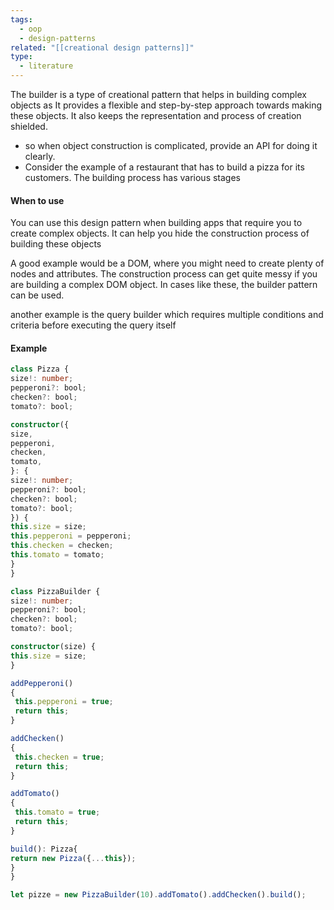 ```yaml
---
tags:
  - oop
  - design-patterns
related: "[[creational design patterns]]"
type:
  - literature
---
```

The builder is a type of creational pattern that helps in building complex objects as It provides a flexible and step-by-step approach towards making these objects. It also keeps the representation and process of creation shielded.

- so when object construction is complicated, provide an API for doing it clearly.
- Consider the example of a restaurant that has to build a pizza for its customers. The building process has various stages
#### When to use
You can use this design pattern when building apps that require you to create complex objects. It can help you hide the construction process of building these objects

A good example would be a DOM, where you might need to create plenty of nodes and attributes. The construction process can get quite messy if you are building a complex DOM object. In cases like these, the builder pattern can be used.

another example is the query builder which requires multiple conditions and criteria before executing the query itself

#### Example 

```typescript
class Pizza {
size!: number;
pepperoni?: bool;
checken?: bool;
tomato?: bool;

constructor({
size,
pepperoni,
checken,
tomato,
}: {
size!: number;
pepperoni?: bool;
checken?: bool;
tomato?: bool;
}) {
this.size = size;
this.pepperoni = pepperoni;
this.checken = checken;
this.tomato = tomato;
}
}

class PizzaBuilder {
size!: number;
pepperoni?: bool;
checken?: bool;
tomato?: bool;

constructor(size) {
this.size = size;
}

addPepperoni()
{
 this.pepperoni = true;
 return this;
}

addChecken()
{
 this.checken = true;
 return this;
}

addTomato()
{
 this.tomato = true;
 return this;
}

build(): Pizza{
return new Pizza({...this});
}
}

let pizze = new PizzaBuilder(10).addTomato().addChecken().build();
```

